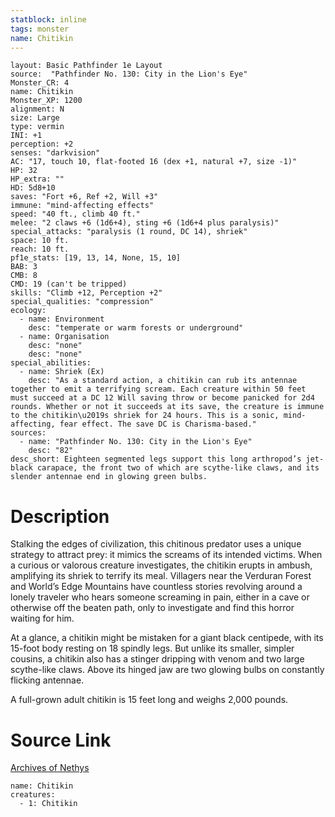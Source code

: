 ```yaml
---
statblock: inline
tags: monster
name: Chitikin
---
```

```statblock
layout: Basic Pathfinder 1e Layout
source:  "Pathfinder No. 130: City in the Lion's Eye"
Monster_CR: 4
name: Chitikin
Monster_XP: 1200
alignment: N
size: Large
type: vermin
INI: +1
perception: +2
senses: "darkvision"
AC: "17, touch 10, flat-footed 16 (dex +1, natural +7, size -1)"
HP: 32
HP_extra: ""
HD: 5d8+10
saves: "Fort +6, Ref +2, Will +3"
immune: "mind-affecting effects"
speed: "40 ft., climb 40 ft."
melee: "2 claws +6 (1d6+4), sting +6 (1d6+4 plus paralysis)"
special_attacks: "paralysis (1 round, DC 14), shriek"
space: 10 ft.
reach: 10 ft.
pf1e_stats: [19, 13, 14, None, 15, 10]
BAB: 3
CMB: 8
CMD: 19 (can't be tripped)
skills: "Climb +12, Perception +2"
special_qualities: "compression"
ecology:
  - name: Environment
    desc: "temperate or warm forests or underground"
  - name: Organisation
    desc: "none"
    desc: "none"
special_abilities:
  - name: Shriek (Ex)
    desc: "As a standard action, a chitikin can rub its antennae together to emit a terrifying scream. Each creature within 50 feet must succeed at a DC 12 Will saving throw or become panicked for 2d4 rounds. Whether or not it succeeds at its save, the creature is immune to the chitikin\u2019s shriek for 24 hours. This is a sonic, mind-affecting, fear effect. The save DC is Charisma-based."
sources:
  - name: "Pathfinder No. 130: City in the Lion's Eye"
    desc: "82"
desc_short: Eighteen segmented legs support this long arthropod’s jet-black carapace, the front two of which are scythe-like claws, and its slender antennae end in glowing green bulbs.
```
# Description
Stalking the edges of civilization, this chitinous predator uses a unique strategy to attract prey: it mimics the screams of its intended victims. When a curious or valorous creature investigates, the chitikin erupts in ambush, amplifying its shriek to terrify its meal. Villagers near the Verduran Forest and World’s Edge Mountains have countless stories revolving around a lonely traveler who hears someone screaming in pain, either in a cave or otherwise off the beaten path, only to investigate and find this horror waiting for him.

 At a glance, a chitikin might be mistaken for a giant black centipede, with its 15-foot body resting on 18 spindly legs. But unlike its smaller, simpler cousins, a chitikin also has a stinger dripping with venom and two large scythe-like claws. Above its hinged jaw are two glowing bulbs on constantly flicking antennae.

 A full-grown adult chitikin is 15 feet long and weighs 2,000 pounds.
# Source Link
[Archives of Nethys](https://aonprd.com/MonsterDisplay.aspx?ItemName=Chitikin)
```encounter-table
name: Chitikin
creatures:
  - 1: Chitikin
```
